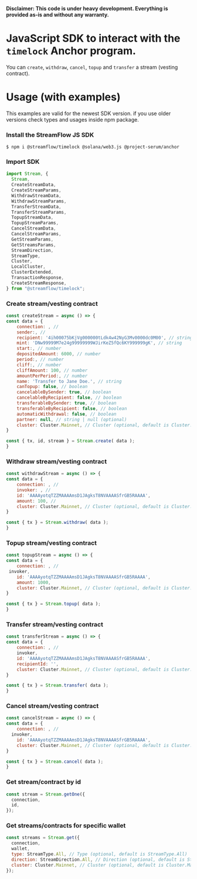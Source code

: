 **Disclaimer: This code is under heavy development. Everything is provided as-is and without any warranty.**

# JavaScript SDK to interact with the `timelock` Anchor program.

You can `create`, `withdraw`, `cancel`, `topup` and `transfer` a stream (vesting contract).

# Usage (with examples)

This examples are valid for the newest SDK version. if you use older versions check types and usages inside npm package.

### Install the StreamFlow JS SDK

`$ npm i @streamflow/timelock @solana/web3.js @project-serum/anchor`

### Import SDK

```javascript
import Stream, {
  Stream,
  CreateStreamData,
  CreateStreamParams,
  WithdrawStreamData,
  WithdrawStreamParams,
  TransferStreamData,
  TransferStreamParams,
  TopupStreamData,
  TopupStreamParams,
  CancelStreamData,
  CancelStreamParams,
  GetStreamParams,
  GetStreamsParams,
  StreamDirection,
  StreamType,
  Cluster,
  LocalCluster,
  ClusterExtended,
  TransactionResponse,
  CreateStreamResponse,
} from "@streamflow/timelock";
```

### Create stream/vesting contract

```javascript
const createStream = async () => {
const data = {
    connection: , //
    sender:, //
    recipient: '4ih00075bKjVg000000tLdk4w42NyG3Mv0000dc0M00', // string
    mint: 'DNw99999M7e24g99999999WJirKeZ5fQc6KY999999gK', // string
    start:, // number
    depositedAmount: 6000, // number
    period:, // number
    cliff:, // number
    cliffAmount: 100, // number
    amountPerPeriod:, // number
    name: 'Transfer to Jane Doe.', // string
    canTopup: false, // boolean
    cancelableBySender: true, // boolean
    cancelableByRecipient: false, // boolean
    transferableBySender: true, // boolean
    transferableByRecipient: false, // boolean
    automaticWithdrawal: false, // boolean
    partner: null, // string | null (optional)
    cluster: Cluster.Mainnet, // Cluster (optional, default is Cluster.Mainnet)
}

const { tx, id, stream } = Stream.create( data );
}

```

### Withdraw stream/vesting contract

```javascript
const withdrawStream = async () => {
const data = {
    connection: , //
    invoker: , //
    id: 'AAAAyotqTZZMAAAAmsD1JAgksT8NVAAAASfrGB5RAAAA',
    amount: 100, //
    cluster: Cluster.Mainnet, // Cluster (optional, default is Cluster.Mainnet)
}

const { tx } = Stream.withdraw( data );
}
```

### Topup stream/vesting contract

```javascript
const topupStream = async () => {
const data = {
    connection: , //
 invoker,
    id: 'AAAAyotqTZZMAAAAmsD1JAgksT8NVAAAASfrGB5RAAAA',
    amount: 1000,
    cluster: Cluster.Mainnet, // Cluster (optional, default is Cluster.Mainnet)
}

const { tx } = Stream.topup( data );
}
```

### Transfer stream/vesting contract

```javascript
const transferStream = async () => {
const data = {
    connection: , //
    invoker,
    id: 'AAAAyotqTZZMAAAAmsD1JAgksT8NVAAAASfrGB5RAAAA',
    recipientId: '',
    cluster: Cluster.Mainnet, // Cluster (optional, default is Cluster.Mainnet)
}

const { tx } = Stream.transfer( data );
}
```

### Cancel stream/vesting contract

```javascript
const cancelStream = async () => {
const data = {
    connection: , //
  invoker,
    id: 'AAAAyotqTZZMAAAAmsD1JAgksT8NVAAAASfrGB5RAAAA',
    cluster: Cluster.Mainnet, // Cluster (optional, default is Cluster.Mainnet)
}

const { tx } = Stream.cancel( data );
}
```

### Get stream/contract by id

```javascript
const stream = Stream.getOne({
  connection,
  id,
});
```

### Get streams/contracts for specific wallet

```javascript
const streams = Stream.get({
  connection,
  wallet,
  type: StreamType.All, // Type (optional, default is StreamType.All)
  direction: StreamDirection.All, // Direction (optional, default is StreamDirection.All)
  cluster: Cluster.Mainnet, // Cluster (optional, default is Cluster.Mainnet)
});
```
